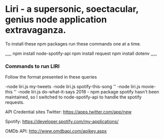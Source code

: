 # Liri - a supersonic, soectacular, genius node application extravaganza.

To install these npm packages run these commands one at a time.

,,,,,
npm install node-spotify-api
npm install request
npm install dotenv
,,,,,

### Commands to run LIRI
Follow the format presented in these queries

-node liri.js my-tweets
-node liri.js spotify-this-song '<song name here>'
-node liri.js movie-this '<movie name here>'
-node liri.js do-what-it-says 
2018 - npm package spotify hasn't been maintained, so I switched to node-spotify-api to handle the spotify requests.

API Credential sites
Twitter: https://apps.twitter.com/app/new

Spotify: https://developer.spotify.com/my-applications/

OMDb API: http://www.omdbapi.com/apikey.aspx